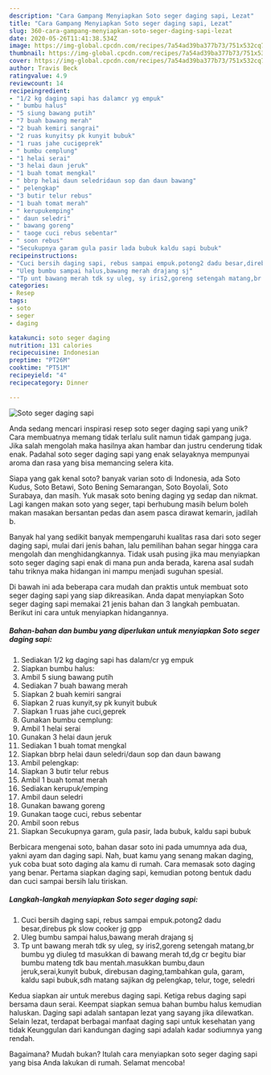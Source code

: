 ```yaml
---
description: "Cara Gampang Menyiapkan Soto seger daging sapi, Lezat"
title: "Cara Gampang Menyiapkan Soto seger daging sapi, Lezat"
slug: 360-cara-gampang-menyiapkan-soto-seger-daging-sapi-lezat
date: 2020-05-26T11:41:38.534Z
image: https://img-global.cpcdn.com/recipes/7a54ad39ba377b73/751x532cq70/soto-seger-daging-sapi-foto-resep-utama.jpg
thumbnail: https://img-global.cpcdn.com/recipes/7a54ad39ba377b73/751x532cq70/soto-seger-daging-sapi-foto-resep-utama.jpg
cover: https://img-global.cpcdn.com/recipes/7a54ad39ba377b73/751x532cq70/soto-seger-daging-sapi-foto-resep-utama.jpg
author: Travis Beck
ratingvalue: 4.9
reviewcount: 14
recipeingredient:
- "1/2 kg daging sapi has dalamcr yg empuk"
- " bumbu halus"
- "5 siung bawang putih"
- "7 buah bawang merah"
- "2 buah kemiri sangrai"
- "2 ruas kunyitsy pk kunyit bubuk"
- "1 ruas jahe cucigeprek"
- " bumbu cemplung"
- "1 helai serai"
- "3 helai daun jeruk"
- "1 buah tomat mengkal"
- " bbrp helai daun seledridaun sop dan daun bawang"
- " pelengkap"
- "3 butir telur rebus"
- "1 buah tomat merah"
- " kerupukemping"
- " daun seledri"
- " bawang goreng"
- " taoge cuci rebus sebentar"
- " soon rebus"
- "Secukupnya garam gula pasir lada bubuk kaldu sapi bubuk"
recipeinstructions:
- "Cuci bersih daging sapi, rebus sampai empuk.potong2 dadu besar,direbus pk slow cooker jg gpp"
- "Uleg bumbu sampai halus,bawang merah drajang sj"
- "Tp unt bawang merah tdk sy uleg, sy iris2,goreng setengah matang,br bumbu yg diuleg td masukkan di bawang merah td,dg cr begitu biar bumbu mateng tdk bau mentah.masukkan bumbu,daun jeruk,serai,kunyit bubuk, direbusan daging,tambahkan gula, garam, kaldu sapi bubuk,sdh matang sajikan dg pelengkap, telur, toge, seledri"
categories:
- Resep
tags:
- soto
- seger
- daging

katakunci: soto seger daging 
nutrition: 131 calories
recipecuisine: Indonesian
preptime: "PT26M"
cooktime: "PT51M"
recipeyield: "4"
recipecategory: Dinner

---
```



![Soto seger daging sapi](https://img-global.cpcdn.com/recipes/7a54ad39ba377b73/751x532cq70/soto-seger-daging-sapi-foto-resep-utama.jpg)

Anda sedang mencari inspirasi resep soto seger daging sapi yang unik? Cara membuatnya memang tidak terlalu sulit namun tidak gampang juga. Jika salah mengolah maka hasilnya akan hambar dan justru cenderung tidak enak. Padahal soto seger daging sapi yang enak selayaknya mempunyai aroma dan rasa yang bisa memancing selera kita.

Siapa yang gak kenal soto? banyak varian soto di Indonesia, ada Soto Kudus, Soto Betawi, Soto Bening Semarangan, Soto Boyolali, Soto Surabaya, dan masih. Yuk masak soto bening daging yg sedap dan nikmat. Lagi kangen makan soto yang seger, tapi berhubung masih belum boleh makan masakan bersantan pedas dan asem pasca dirawat kemarin, jadilah b.

Banyak hal yang sedikit banyak mempengaruhi kualitas rasa dari soto seger daging sapi, mulai dari jenis bahan, lalu pemilihan bahan segar hingga cara mengolah dan menghidangkannya. Tidak usah pusing jika mau menyiapkan soto seger daging sapi enak di mana pun anda berada, karena asal sudah tahu triknya maka hidangan ini mampu menjadi suguhan spesial.


Di bawah ini ada beberapa cara mudah dan praktis untuk membuat soto seger daging sapi yang siap dikreasikan. Anda dapat menyiapkan Soto seger daging sapi memakai 21 jenis bahan dan 3 langkah pembuatan. Berikut ini cara untuk menyiapkan hidangannya.

<!--inarticleads1-->

##### Bahan-bahan dan bumbu yang diperlukan untuk menyiapkan Soto seger daging sapi:

1. Sediakan 1/2 kg daging sapi has dalam/cr yg empuk
1. Siapkan  bumbu halus:
1. Ambil 5 siung bawang putih
1. Sediakan 7 buah bawang merah
1. Siapkan 2 buah kemiri sangrai
1. Siapkan 2 ruas kunyit,sy pk kunyit bubuk
1. Siapkan 1 ruas jahe cuci,geprek
1. Gunakan  bumbu cemplung:
1. Ambil 1 helai serai
1. Gunakan 3 helai daun jeruk
1. Sediakan 1 buah tomat mengkal
1. Siapkan  bbrp helai daun seledri/daun sop dan daun bawang
1. Ambil  pelengkap:
1. Siapkan 3 butir telur rebus
1. Ambil 1 buah tomat merah
1. Sediakan  kerupuk/emping
1. Ambil  daun seledri
1. Gunakan  bawang goreng
1. Gunakan  taoge cuci, rebus sebentar
1. Ambil  soon rebus
1. Siapkan Secukupnya garam, gula pasir, lada bubuk, kaldu sapi bubuk


Berbicara mengenai soto, bahan dasar soto ini pada umumnya ada dua, yakni ayam dan daging sapi. Nah, buat kamu yang senang makan daging, yuk coba buat soto daging ala kamu di rumah. Cara memasak soto daging yang benar. Pertama siapkan daging sapi, kemudian potong bentuk dadu dan cuci sampai bersih lalu tiriskan. 

<!--inarticleads2-->

##### Langkah-langkah menyiapkan Soto seger daging sapi:

1. Cuci bersih daging sapi, rebus sampai empuk.potong2 dadu besar,direbus pk slow cooker jg gpp
1. Uleg bumbu sampai halus,bawang merah drajang sj
1. Tp unt bawang merah tdk sy uleg, sy iris2,goreng setengah matang,br bumbu yg diuleg td masukkan di bawang merah td,dg cr begitu biar bumbu mateng tdk bau mentah.masukkan bumbu,daun jeruk,serai,kunyit bubuk, direbusan daging,tambahkan gula, garam, kaldu sapi bubuk,sdh matang sajikan dg pelengkap, telur, toge, seledri


Kedua siapkan air untuk merebus daging sapi. Ketiga rebus daging sapi bersama daun serai. Keempat siapkan semua bahan bumbu halus kemudian haluskan. Daging sapi adalah santapan lezat yang sayang jika dilewatkan. Selain lezat, terdapat berbagai manfaat daging sapi untuk kesehatan yang tidak Keunggulan dari kandungan daging sapi adalah kadar sodiumnya yang rendah. 

Bagaimana? Mudah bukan? Itulah cara menyiapkan soto seger daging sapi yang bisa Anda lakukan di rumah. Selamat mencoba!
